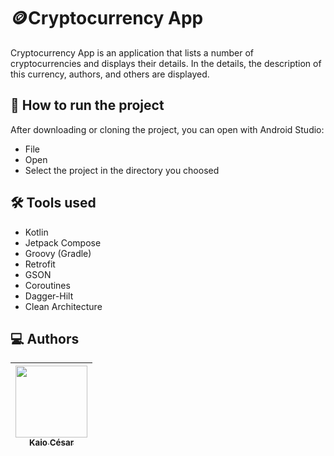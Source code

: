 # :coin:Cryptocurrency App

Cryptocurrency App is an application that lists a number of cryptocurrencies and displays their details. In the details, the description of this currency, authors, and others are displayed.

## 📁 How to run the project

After downloading or cloning the project, you can open with Android Studio:
- File
- Open
- Select the project in the directory you choosed

## 🛠️ Tools used
- Kotlin
- Jetpack Compose
- Groovy (Gradle)
- Retrofit
- GSON
- Coroutines
- Dagger-Hilt
- Clean Architecture

## :computer: Authors
|  [<img src="https://avatars.githubusercontent.com/u/93557244?v=4" width=115><br><sub>Kaio César</sub>](https://github.com/KaioDotIO) |
| :---: |
